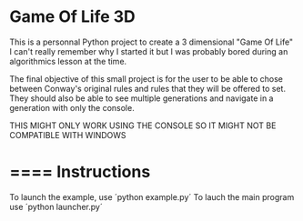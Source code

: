 Game Of Life 3D
=====

This is a personnal Python project to create a 3 dimensional "Game Of Life"
I can't really remember why I started it but I was probably bored during an algorithmics lesson at the time.

The final objective of this small project is for the user to be able to chose between Conway's original rules
and rules that they will be offered to set. They should also be able to see multiple generations and navigate
in a generation with only the console.

THIS MIGHT ONLY WORK USING THE CONSOLE SO IT MIGHT NOT BE COMPATIBLE WITH WINDOWS


====
Instructions
====

To launch the example, use ´python example.py´
To lauch the main program use ´python launcher.py´
